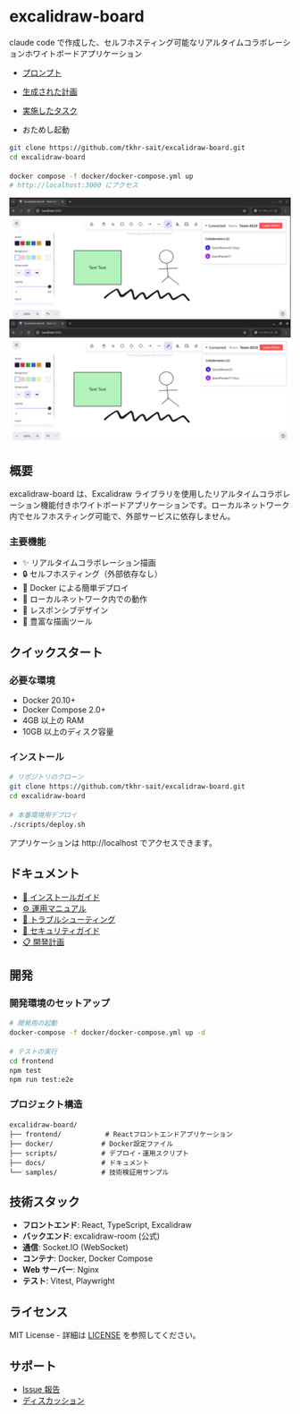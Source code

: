 # excalidraw-board

claude code で作成した、セルフホスティング可能なリアルタイムコラボレーションホワイトボードアプリケーション

- [プロンプト](/docs/develop/prompt.md)
- [生成された計画](/docs/develop/plan.md)
- [実施したタスク](/docs/develop/tasks/)

- おためし起動

```sh
git clone https://github.com/tkhr-sait/excalidraw-board.git
cd excalidraw-board

docker compose -f docker/docker-compose.yml up
# http://localhost:3000 にアクセス
```

![](/docs/images/excalidraw-board.png)

## 概要

excalidraw-board は、Excalidraw ライブラリを使用したリアルタイムコラボレーション機能付きホワイトボードアプリケーションです。ローカルネットワーク内でセルフホスティング可能で、外部サービスに依存しません。

### 主要機能

- ✨ リアルタイムコラボレーション描画
- 🔒 セルフホスティング（外部依存なし）
- 🚀 Docker による簡単デプロイ
- 🔧 ローカルネットワーク内での動作
- 📱 レスポンシブデザイン
- 🎨 豊富な描画ツール

## クイックスタート

### 必要な環境

- Docker 20.10+
- Docker Compose 2.0+
- 4GB 以上の RAM
- 10GB 以上のディスク容量

### インストール

```bash
# リポジトリのクローン
git clone https://github.com/tkhr-sait/excalidraw-board.git
cd excalidraw-board

# 本番環境用デプロイ
./scripts/deploy.sh
```

アプリケーションは http://localhost でアクセスできます。

## ドキュメント

- [📖 インストールガイド](docs/installation.md)
- [⚙️ 運用マニュアル](docs/operations.md)
- [🔧 トラブルシューティング](docs/troubleshooting.md)
- [🔐 セキュリティガイド](docs/security.md)
- [📋 開発計画](docs/plan.md)

## 開発

### 開発環境のセットアップ

```bash
# 開発用の起動
docker-compose -f docker/docker-compose.yml up -d

# テストの実行
cd frontend
npm test
npm run test:e2e
```

### プロジェクト構造

```
excalidraw-board/
├── frontend/           # Reactフロントエンドアプリケーション
├── docker/            # Docker設定ファイル
├── scripts/           # デプロイ・運用スクリプト
├── docs/              # ドキュメント
└── samples/           # 技術検証用サンプル
```

## 技術スタック

- **フロントエンド**: React, TypeScript, Excalidraw
- **バックエンド**: excalidraw-room (公式)
- **通信**: Socket.IO (WebSocket)
- **コンテナ**: Docker, Docker Compose
- **Web サーバー**: Nginx
- **テスト**: Vitest, Playwright

## ライセンス

MIT License - 詳細は [LICENSE](LICENSE) を参照してください。

## サポート

- [Issue 報告](https://github.com/tkhr-sait/excalidraw-board/issues)
- [ディスカッション](https://github.com/tkhr-sait/excalidraw-board/discussions)
